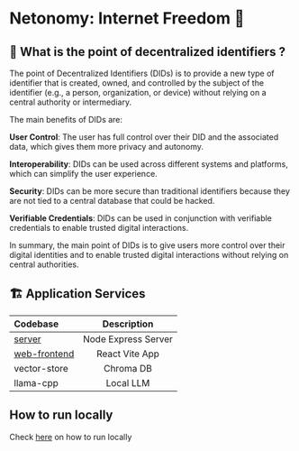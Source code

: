 # Netonomy: Internet Freedom 🚀

## 🔎 What is the point of decentralized identifiers ?

The point of Decentralized Identifiers (DIDs) is to provide a new type of identifier that is created, owned, and controlled by the subject of the identifier (e.g., a person, organization, or device) without relying on a central authority or intermediary.

The main benefits of DIDs are:

**User Control**: The user has full control over their DID and the associated data, which gives them more privacy and autonomy.

**Interoperability**: DIDs can be used across different systems and platforms, which can simplify the user experience.

**Security**: DIDs can be more secure than traditional identifiers because they are not tied to a central database that could be hacked.

**Verifiable Credentials**: DIDs can be used in conjunction with verifiable credentials to enable trusted digital interactions.

In summary, the main point of DIDs is to give users more control over their digital identities and to enable trusted digital interactions without relying on central authorities.

## 🏗️ Application Services

| Codebase                 |     Description     |
| :----------------------- | :-----------------: |
| [server](server)         | Node Express Server |
| [web-frontend](shawarma) |   React Vite App    |
| vector-store             |      Chroma DB      |
| llama-cpp                |      Local LLM      |

## How to run locally

Check <a href="">here</a> on how to run locally</a>

